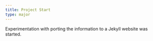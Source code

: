```yaml
---
title: Project Start
type: major
---
```

Experimentation with porting the information to a Jekyll website was started.
